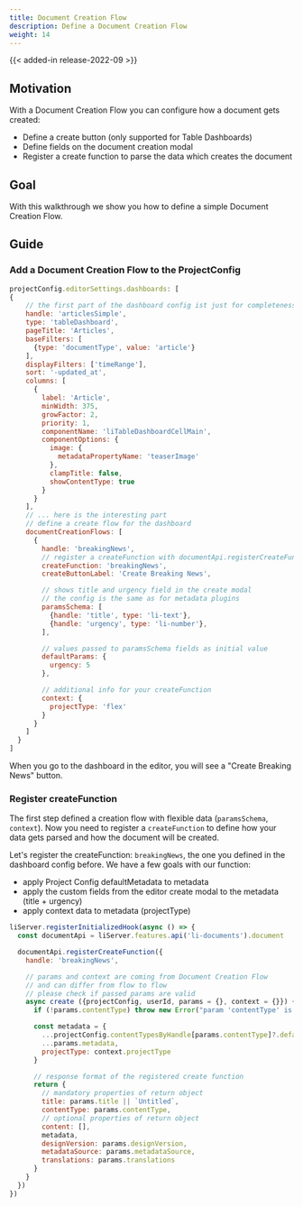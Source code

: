 ```yaml
---
title: Document Creation Flow
description: Define a Document Creation Flow
weight: 14
---
```


{{< added-in release-2022-09 >}}

## Motivation

With a Document Creation Flow you can configure how a document gets created:

- Define a create button (only supported for Table Dashboards)
- Define fields on the document creation modal
- Register a create function to parse the data which creates the document

## Goal

With this walkthrough we show you how to define a simple Document Creation Flow.


## Guide

### Add a Document Creation Flow to the ProjectConfig

```js
projectConfig.editorSettings.dashboards: [
{
    // the first part of the dashboard config ist just for completeness
    handle: 'articlesSimple',
    type: 'tableDashboard',
    pageTitle: 'Articles',
    baseFilters: [
      {type: 'documentType', value: 'article'}
    ],
    displayFilters: ['timeRange'],
    sort: '-updated_at',
    columns: [
      {
        label: 'Article',
        minWidth: 375,
        growFactor: 2,
        priority: 1,
        componentName: 'liTableDashboardCellMain',
        componentOptions: {
          image: {
            metadataPropertyName: 'teaserImage'
          },
          clampTitle: false,
          showContentType: true
        }
      }
    ],
    // ... here is the interesting part
    // define a create flow for the dashboard
    documentCreationFlows: [
      {
        handle: 'breakingNews',
        // register a createFunction with documentApi.registerCreateFunction (later in the guide)
        createFunction: 'breakingNews',
        createButtonLabel: 'Create Breaking News',

        // shows title and urgency field in the create modal
        // the config is the same as for metadata plugins
        paramsSchema: [
          {handle: 'title', type: 'li-text'},
          {handle: 'urgency', type: 'li-number'},
        ],

        // values passed to paramsSchema fields as initial value
        defaultParams: {
          urgency: 5
        },

        // additional info for your createFunction
        context: {
          projectType: 'flex'
        }
      }
    ]
  }
]
```

When you go to the dashboard in the editor, you will see a "Create Breaking News" button.

### Register createFunction

The first step defined a creation flow with flexible data (`paramsSchema`, `context`). Now you need to register a `createFunction` to define how your data gets parsed and how the document will be created.

Let's register the createFunction: `breakingNews`, the one you defined in the dashboard config before. We have a few goals with our function:
- apply Project Config defaultMetadata to metadata
- apply the custom fields from the editor create modal to the metadata (title + urgency)
- apply context data to metadata (projectType)

```js
liServer.registerInitializedHook(async () => {
  const documentApi = liServer.features.api('li-documents').document

  documentApi.registerCreateFunction({
    handle: 'breakingNews',

    // params and context are coming from Document Creation Flow
    // and can differ from flow to flow
    // please check if passed params are valid
    async create ({projectConfig, userId, params = {}, context = {}}) {
      if (!params.contentType) throw new Error("param 'contentType' is required")

      const metadata = {
        ...projectConfig.contentTypesByHandle[params.contentType]?.defaultMetadata,
        ...params.metadata,
        projectType: context.projectType
      }

      // response format of the registered create function
      return {
        // mandatory properties of return object
        title: params.title || `Untitled`,
        contentType: params.contentType,
        // optional properties of return object
        content: [],
        metadata,
        designVersion: params.designVersion,
        metadataSource: params.metadataSource,
        translations: params.translations
      }
    }
  })
})
```

